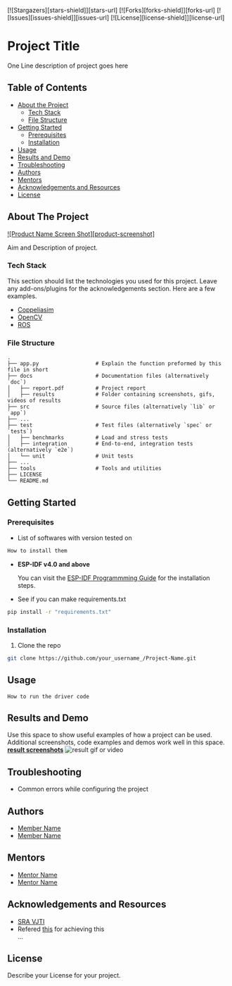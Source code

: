 [![Stargazers][stars-shield]][stars-url]
[![Forks][forks-shield]][forks-url]
[![Issues][issues-shield]][issues-url]
[![License][license-shield]][license-url]

# Project Title  
One Line description of project goes here  


<!-- TABLE OF CONTENTS -->
## Table of Contents

* [About the Project](#about-the-project)
  * [Tech Stack](#tech-stack)
  * [File Structure](#file-structure)
* [Getting Started](#getting-started)
  * [Prerequisites](#prerequisites)
  * [Installation](#installation)
* [Usage](#usage)
* [Results and Demo](#results-and-demo)
* [Troubleshooting](#troubleshooting)
* [Authors](#authors)
* [Mentors](#mentors)
* [Acknowledgements and Resources](#acknowledgements-and-resources)
* [License](#license)


<!-- ABOUT THE PROJECT -->
## About The Project

[![Product Name Screen Shot][product-screenshot]](https://example.com)

Aim and Description of project. 

### Tech Stack
This section should list the technologies you used for this project. Leave any add-ons/plugins for the acknowledgements section. Here are a few examples.
* [Coppeliasim](https://www.coppeliarobotics.com/)
* [OpenCV](https://opencv.org/)
* [ROS](https://www.ros.org/)  

### File Structure
    .
    ├── app.py                  # Explain the function preformed by this file in short
    ├── docs                    # Documentation files (alternatively `doc`)
    │   ├── report.pdf          # Project report
    │   ├── results             # Folder containing screenshots, gifs, videos of results
    ├── src                     # Source files (alternatively `lib` or `app`)
    ├── ...
    ├── test                    # Test files (alternatively `spec` or `tests`)
    │   ├── benchmarks          # Load and stress tests
    │   ├── integration         # End-to-end, integration tests (alternatively `e2e`)
    │   └── unit                # Unit tests
    ├── ...
    ├── tools                   # Tools and utilities
    ├── LICENSE
    └── README.md  
    

<!-- GETTING STARTED -->
## Getting Started

### Prerequisites

* List of softwares with version tested on 
```sh
How to install them
```

* **ESP-IDF v4.0 and above**

  You can visit the [ESP-IDF Programmming Guide](https://docs.espressif.com/projects/esp-idf/en/latest/get-started/index.html#installation-step-by-step) for the installation steps.
  
* See if you can make requirements.txt  
```sh
pip install -r "requirements.txt"
```

### Installation
1. Clone the repo
```sh
git clone https://github.com/your_username_/Project-Name.git
```


<!-- USAGE EXAMPLES -->
## Usage
```
How to run the driver code
```


<!-- RESULTS AND DEMO -->
## Results and Demo
Use this space to show useful examples of how a project can be used. Additional screenshots, code examples and demos work well in this space. 
[**result screenshots**](https://result.png)
![**result gif or video**](https://result.gif)


<!-- TROUBLESHOOTING -->
## Troubleshooting
* Common errors while configuring the project


<!-- AUTHORS -->
## Authors
* [Member Name](https://github.com/id)
* [Member Name](https://github.com/id)


<!-- MENTORS -->
## Mentors
* [Mentor Name](https://github.com/id)
* [Mentor Name](https://github.com/id)


<!-- ACKNOWLEDGEMENTS AND REFERENCES -->
## Acknowledgements and Resources
* [SRA VJTI](http://sra.vjti.info/)  
* Refered [this](https://link) for achieving this  
...


<!-- LICENSE -->
## License
Describe your License for your project. 

